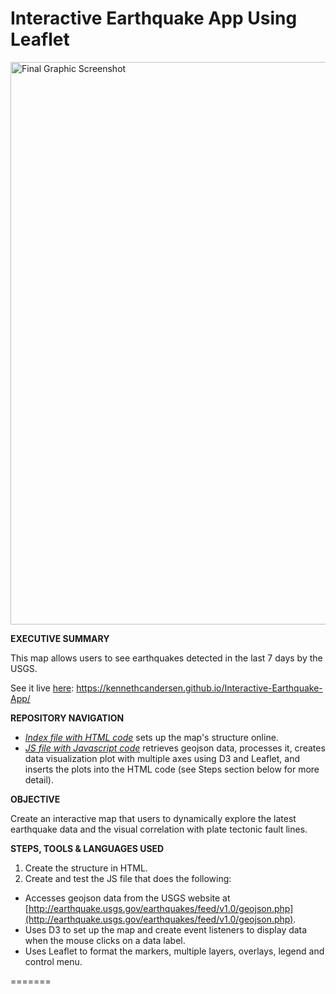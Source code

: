 # Interactive Earthquake App Using Leaflet

<a href="https://github.com/kennethcandersen/leaflet-challenge/blob/main/app_screenshot2.png" target="_blank"><img width="900" alt="Final Graphic Screenshot" src="https://github.com/kennethcandersen/leaflet-challenge/blob/main/app_screenshot2.png"></a>

**EXECUTIVE SUMMARY**

This map allows users to see earthquakes detected in the last 7 days by the USGS. 

See it live [here](https://kennethcandersen.github.io/Interactive-Earthquake-App/): https://kennethcandersen.github.io/Interactive-Earthquake-App/

**REPOSITORY NAVIGATION**

* [*Index file with HTML code*](https://github.com/kennethcandersen/leaflet-challenge/blob/main/index.html) sets up the map's structure online. 
* [*JS file with Javascript code*](https://github.com/kennethcandersen/leaflet-challenge/blob/main/static/js/logic.js) retrieves geojson data, processes it, creates data visualization plot with multiple axes using D3 and Leaflet, and inserts the plots into the HTML code (see Steps section below for more detail). 

**OBJECTIVE**

Create an interactive map that users to dynamically explore the latest earthquake data and the visual correlation with plate tectonic fault lines.


**STEPS, TOOLS & LANGUAGES USED**

1. Create the structure in HTML.
2. Create and test the JS file that does the following:
  - Accesses geojson data from the USGS website at [http://earthquake.usgs.gov/earthquakes/feed/v1.0/geojson.php](http://earthquake.usgs.gov/earthquakes/feed/v1.0/geojson.php).  
  - Uses D3 to set up the map and create event listeners to display data when the mouse clicks on a data label. 
  - Uses Leaflet to format the markers, multiple layers, overlays, legend and control menu.


=======


